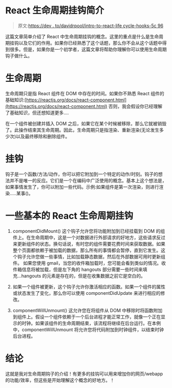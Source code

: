 # React 生命周期挂钩简介

> 原文:[https://dev . to/davidrpool/intro-to-react-life cycle-hooks-5c 96](https://dev.to/davidrpolk/intro-to-react-lifecycle-hooks-5c96)

这篇文章简单介绍了 React 中生命周期挂钩的概念。这里的重点是什么是生命周期挂钩以及它们的作用。如果你已经熟悉了这个话题，那么你不会从这个话题中得到很多。但是，如果你是一个初学者，这篇文章将帮助你理解你可以使用生命周期钩子做什么。

# [](#lifecycle)生命周期

生命周期只是指 React 组件在 DOM 中存在的时间。如果你不熟悉 React 组件的基础知识:[https://reactjs.org/docs/react-component.html](https://reactjs.org/docs/react-component.html)
否则，我会假设你已经理解了基础知识，但还想知道更多....

在一个组件被创建并插入 DOM 之后，如果它在某个时候被移除，那么它就被销毁了。此操作结束其生命周期。因此，生命周期只是指渲染、重新渲染(无论发生多少次)以及最终移除和删除组件。

# [](#hooks)挂钩

钩子是一个函数/方法/动作，你可以把它附加到一个特定的动作/时刻。钩子的想法并不是唯一的反应。它们是一个在编码中广泛使用的概念。基本上这个想法是，如果事情发生了，你可以附加一些代码。示例:如果组件是第一次渲染，则进行渲染.....某事()。

# [](#some-basic-react-lifecycle-hooks)一些基本的 React 生命周期挂钩

1.  componentDidMount()
    这个钩子允许您将功能附加到已经挂载到 DOM 的组件上。在生命周期中，这是一个对数据进行外部请求的好地方，这些请求反过来更新组件的状态。换句话说，有时您的组件需要花费时间来获取数据。如果整个页面都依赖于被加载的数据，那么所有的事情都会暂停，直到它发生。这个钩子允许您做一些事情，比如加载静态数据，然后在外部数据可用时更新组件。
    如果您使用 gmail，当您的收件箱加载时，您可能会看到类似的情况。收件箱信息将被加载，但是左下角的 hangouts 部分需要一些时间来填充...hangouts 的元素是存在的，但是在收集数据之前它是空白的。

2.  如果一个组件被更新，这个钩子允许你激活相应的函数。如果一个组件的属性或状态发生了变化，那么你可以使用 componentDidUpdate 来进行相应的修改。

3.  componentWillUnmount()
    这允许您在将组件从 DOM 中移除时将函数附加到组件上。假设一个组件依赖于一个后台进程才能正常工作，就像一个正在显示的时钟。如果该组件的生命周期结束，该流程将继续在后台运行。在本例中，componentWillUnmount 将允许您将代码附加到时钟组件，以结束时钟后台进程。

# [](#conclusion)结论

这就是我对生命周期钩子的介绍！有更多的挂钩可以用来增加你的网页/webapp 的功能/效率，但这些是开始理解这个概念的好地方。！